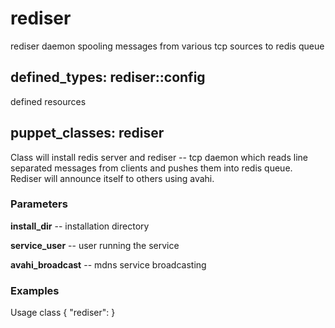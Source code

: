 # rediser

rediser daemon spooling messages from various tcp sources to redis queue 


## defined_types: rediser::config

defined resources


## puppet_classes: rediser

Class will install redis server and rediser -- tcp daemon which reads line
separated messages from clients and pushes them into redis queue. Rediser
will announce itself to others using avahi.

### Parameters

**install_dir** -- installation directory

**service_user** -- user running the service

**avahi_broadcast** -- mdns service broadcasting

### Examples

Usage class { "rediser": }

```

```

